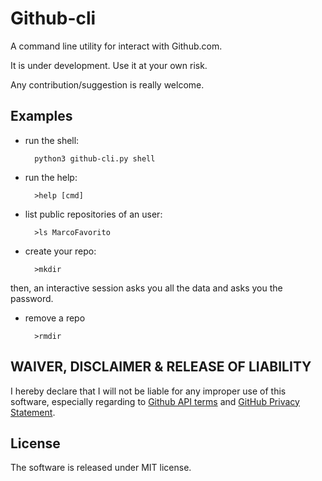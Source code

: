 # Github-cli

A command line utility for interact with Github.com.

It is under development. Use it at your own risk.

Any contribution/suggestion is really welcome.

## Examples

- run the shell:

        python3 github-cli.py shell
        
- run the help:

        >help [cmd]
        
- list public repositories of an user:
        
        >ls MarcoFavorito
    
- create your repo:

        >mkdir
        
then, an interactive session asks you all the data and asks you the password.

- remove a repo

        >rmdir

## WAIVER, DISCLAIMER & RELEASE OF LIABILITY
I hereby declare that I will not be liable for any improper use of this software, especially regarding to [Github API terms](https://help.github.com/articles/github-terms-of-service/#h-api-terms) and [GitHub Privacy Statement](https://help.github.com/articles/github-privacy-statement/).

## License
The software is released under MIT license. 